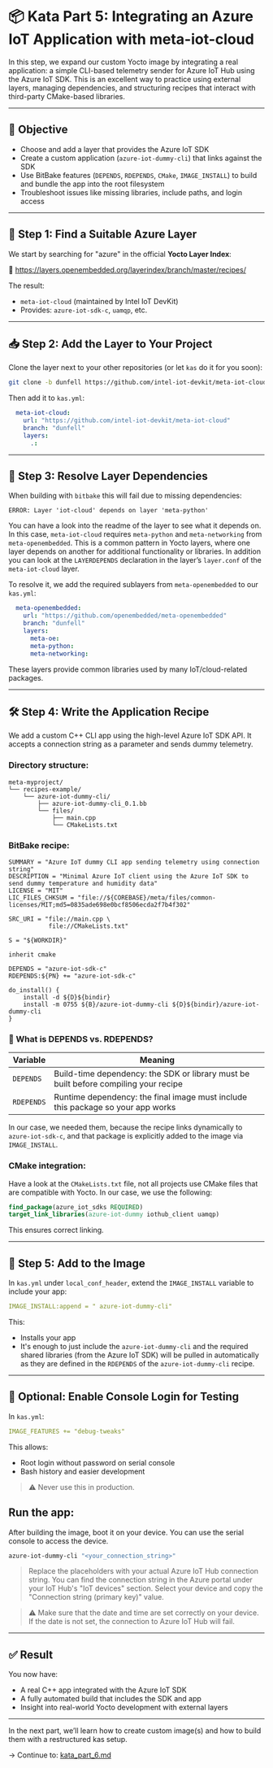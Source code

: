 # 📦 Kata Part 5: Integrating an Azure IoT Application with meta-iot-cloud

In this step, we expand our custom Yocto image by integrating a real application: a simple CLI-based telemetry sender for Azure IoT Hub using the Azure IoT SDK. This is an excellent way to practice using external layers, managing dependencies, and structuring recipes that interact with third-party CMake-based libraries.

---

## 🎯 Objective

- Choose and add a layer that provides the Azure IoT SDK
- Create a custom application (`azure-iot-dummy-cli`) that links against the SDK
- Use BitBake features (`DEPENDS`, `RDEPENDS`, `CMake`, `IMAGE_INSTALL`) to build and bundle the app into the root filesystem
- Troubleshoot issues like missing libraries, include paths, and login access

---

## 🔎 Step 1: Find a Suitable Azure Layer

We start by searching for "azure" in the official **Yocto Layer Index**:

📍 https://layers.openembedded.org/layerindex/branch/master/recipes/

The result:
- `meta-iot-cloud` (maintained by Intel IoT DevKit)
- Provides: `azure-iot-sdk-c`, `uamqp`, etc.

---

## 📥 Step 2: Add the Layer to Your Project

Clone the layer next to your other repositories (or let `kas` do it for you soon):

```bash
git clone -b dunfell https://github.com/intel-iot-devkit/meta-iot-cloud
```

Then add it to `kas.yml`:

```yaml
  meta-iot-cloud:
    url: "https://github.com/intel-iot-devkit/meta-iot-cloud"
    branch: "dunfell"
    layers:
      .:
```

---

## 🔗 Step 3: Resolve Layer Dependencies

When building with `bitbake` this will fail due to missing dependencies:

```
ERROR: Layer 'iot-cloud' depends on layer 'meta-python'
```

You can have a look into the readme of the layer to see what it depends on. In this case, `meta-iot-cloud` requires `meta-python` and `meta-networking` from `meta-openembedded`. This is a common pattern in Yocto layers, where one layer depends on another for additional functionality or libraries.
In addition you can look at the `LAYERDEPENDS` declaration in the layer’s `layer.conf` of the `meta-iot-cloud` layer.

To resolve it, we add the required sublayers from `meta-openembedded` to our `kas.yml`:

```yaml
  meta-openembedded:
    url: "https://github.com/openembedded/meta-openembedded"
    branch: "dunfell"
    layers:
      meta-oe:
      meta-python:
      meta-networking:
```

These layers provide common libraries used by many IoT/cloud-related packages.

---

## 🛠 Step 4: Write the Application Recipe

We add a custom C++ CLI app using the high-level Azure IoT SDK API. It accepts a connection string as a parameter and sends dummy telemetry.

### Directory structure:

```
meta-myproject/
└── recipes-example/
    └── azure-iot-dummy-cli/
        ├── azure-iot-dummy-cli_0.1.bb
        └── files/
            ├── main.cpp
            └── CMakeLists.txt
```

### BitBake recipe:

```bitbake
SUMMARY = "Azure IoT dummy CLI app sending telemetry using connection string"
DESCRIPTION = "Minimal Azure IoT client using the Azure IoT SDK to send dummy temperature and humidity data"
LICENSE = "MIT"
LIC_FILES_CHKSUM = "file://${COREBASE}/meta/files/common-licenses/MIT;md5=0835ade698e0bcf8506ecda2f7b4f302"

SRC_URI = "file://main.cpp \
           file://CMakeLists.txt"

S = "${WORKDIR}"

inherit cmake

DEPENDS = "azure-iot-sdk-c"
RDEPENDS:${PN} += "azure-iot-sdk-c"

do_install() {
    install -d ${D}${bindir}
    install -m 0755 ${B}/azure-iot-dummy-cli ${D}${bindir}/azure-iot-dummy-cli
}
```

### 🧠 What is DEPENDS vs. RDEPENDS?

| Variable   | Meaning |
|------------|---------|
| `DEPENDS`  | Build-time dependency: the SDK or library must be built before compiling your recipe |
| `RDEPENDS` | Runtime dependency: the final image must include this package so your app works |

In our case, we needed them, because the recipe links dynamically to `azure-iot-sdk-c`, and that package is explicitly added to the image via `IMAGE_INSTALL`.


### CMake integration:

Have a look at the `CMakeLists.txt` file, not all projects use CMake files that are compatible with Yocto. In our case, we use the following:

```cmake
find_package(azure_iot_sdks REQUIRED)
target_link_libraries(azure-iot-dummy iothub_client uamqp)
```

This ensures correct linking.

---

## 🧪 Step 5: Add to the Image

In `kas.yml` under `local_conf_header`, extend the `IMAGE_INSTALL` variable to include your app:

```yaml
IMAGE_INSTALL:append = " azure-iot-dummy-cli"
```

This:
- Installs your app
- It's enough to just include the `azure-iot-dummy-cli` and the required shared libraries (from the Azure IoT SDK) will be pulled in automatically as they are defined in the `RDEPENDS` of the `azure-iot-dummy-cli` recipe.

---

## 🔐 Optional: Enable Console Login for Testing

In `kas.yml`:

```yaml
IMAGE_FEATURES += "debug-tweaks"
```

This allows:
- Root login without password on serial console
- Bash history and easier development

> ⚠️ Never use this in production.

## Run the app:
After building the image, boot it on your device. You can use the serial console to access the device.

```bash
azure-iot-dummy-cli "<your_connection_string>"
```
> Replace the placeholders with your actual Azure IoT Hub connection string. You can find the connection string in the Azure portal under your IoT Hub's "IoT devices" section. Select your device and copy the "Connection string (primary key)" value.

> ⚠️ Make sure that the date and time are set correctly on your device. If the date is not set, the connection to Azure IoT Hub will fail.

---

## ✅ Result

You now have:
- A real C++ app integrated with the Azure IoT SDK
- A fully automated build that includes the SDK and app
- Insight into real-world Yocto development with external layers

---

In the next part, we’ll learn how to create custom image(s) and how to build them with a restructured kas setup.

→ Continue to: [kata_part_6.md](kata_part_6.md)
